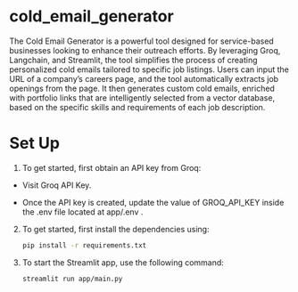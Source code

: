 # cold_email_generator
The Cold Email Generator is a powerful tool designed for service-based businesses looking to enhance their outreach efforts. By leveraging Groq, Langchain, and Streamlit, the tool simplifies the process of creating personalized cold emails tailored to specific job listings. Users can input the URL of a company’s careers page, and the tool automatically extracts job openings from the page. It then generates custom cold emails, enriched with portfolio links that are intelligently selected from a vector database, based on the specific skills and requirements of each job description.

# Set Up
1. To get started, first obtain an API key from Groq:

  - Visit Groq API Key.

  - Once the API key is created, update the value of GROQ_API_KEY inside the .env file located at app/.env .

2. To get started, first install the dependencies using:
   ```bash
   pip install -r requirements.txt

3. To start the Streamlit app, use the following command:
   ```bash
   streamlit run app/main.py
